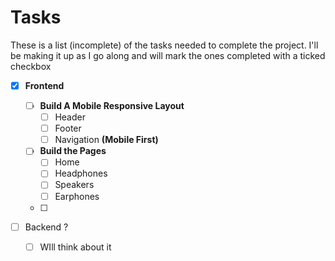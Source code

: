 # Tasks

These is a list (incomplete) of the tasks needed to complete the project. I'll be making it up as I go along and will mark the ones completed with a ticked checkbox

- [x] **Frontend**

  - [ ] **Build A Mobile Responsive Layout**
    - [ ] Header
    - [ ] Footer
    - [ ] Navigation **(Mobile First)**
  - [ ] **Build the Pages**
    - [ ] Home
    - [ ] Headphones
    - [ ] Speakers
    - [ ] Earphones
  - [ ]

- [ ] Backend ?
  - [ ] WIll think about it
